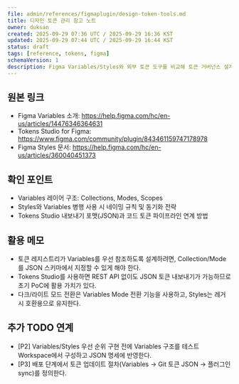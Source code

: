 ```yaml
---
file: admin/references/figmaplugin/design-token-tools.md
title: 디자인 토큰 관리 참고 노트
owner: duksan
created: 2025-09-29 07:36 UTC / 2025-09-29 16:36 KST
updated: 2025-09-29 07:44 UTC / 2025-09-29 16:44 KST
status: draft
tags: [reference, tokens, figma]
schemaVersion: 1
description: Figma Variables/Styles와 외부 토큰 도구를 비교해 토큰 거버넌스 설계에 참고하기 위한 자료
---
```


## 원본 링크

- Figma Variables 소개: <https://help.figma.com/hc/en-us/articles/14476346364631>
- Tokens Studio for Figma: <https://www.figma.com/community/plugin/843461159747178978>
- Figma Styles 문서: <https://help.figma.com/hc/en-us/articles/360040451373>

## 확인 포인트

- Variables 레이어 구조: Collections, Modes, Scopes
- Styles와 Variables 병행 사용 시 네이밍 규칙 및 동기화 전략
- Tokens Studio 내보내기 포맷(JSON)과 코드 토큰 파이프라인 연계 방법

## 활용 메모

- 토큰 레지스트리가 Variables를 우선 참조하도록 설계하려면, Collection/Mode를 JSON 스키마에서 지정할 수 있게 해야 한다.
- Tokens Studio를 사용하면 REST API 없이도 JSON 토큰 내보내기가 가능하므로 초기 PoC에 활용 가치가 있다.
- 다크/라이트 모드 전환은 Variables Mode 전환 기능을 사용하고, Styles는 레거시 호환용으로 유지한다.

## 추가 TODO 연계

- [P2] Variables/Styles 우선 순위 구현 전에 Variables 구조를 테스트 Workspace에서 구성하고 JSON 명세에 반영한다.
- [P3] 배포 단계에서 토큰 업데이트 절차(Variables → Git 토큰 JSON → 플러그인 sync)를 정의한다.
